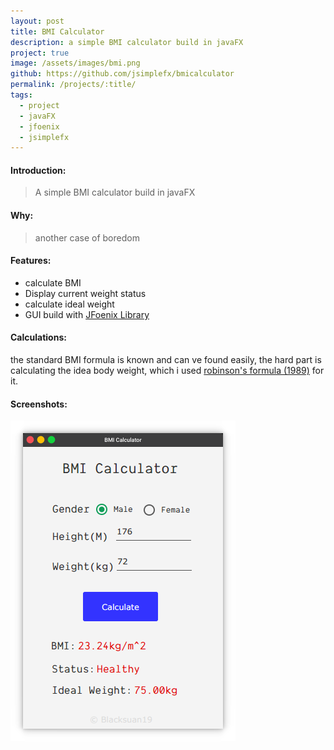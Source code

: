 ```yaml
---
layout: post
title: BMI Calculator
description: a simple BMI calculator build in javaFX
project: true
image: /assets/images/bmi.png
github: https://github.com/jsimplefx/bmicalculator
permalink: /projects/:title/
tags:
  - project
  - javaFX
  - jfoenix
  - jsimplefx
---
```


#### Introduction:

> A simple BMI calculator build in javaFX

#### Why:

> another case of boredom

#### Features:

- calculate BMI
- Display current weight status
- calculate ideal weight
- GUI build with [JFoenix Library](https://github.com/jfoenixadmin/JFoenix)

#### Calculations:

the standard BMI formula is known and can ve found easily, the hard part is
calculating the idea body weight, which i used [robinson's formula
(1989)](https://www.calculator.net/ideal-weight-calculator.html) for it.

#### Screenshots:

<img src="https://raw.githubusercontent.com/jsimplefx/BMICalculator/627fd4df1fc1959505193069318d6707a454bf8a/Screenshots/Screenshot_20190309_123845.png">
